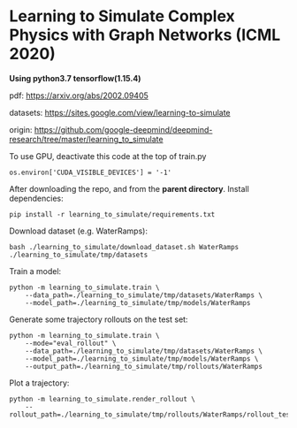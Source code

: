 # Learning to Simulate Complex Physics with Graph Networks (ICML 2020)

**Using python3.7 tensorflow(1.15.4)**

pdf: https://arxiv.org/abs/2002.09405

datasets: https://sites.google.com/view/learning-to-simulate

origin: https://github.com/google-deepmind/deepmind-research/tree/master/learning_to_simulate

To use GPU, deactivate this code at the top of train.py

    os.environ['CUDA_VISIBLE_DEVICES'] = '-1'

After downloading the repo, and from the **parent directory**. Install dependencies:

    pip install -r learning_to_simulate/requirements.txt

Download dataset (e.g. WaterRamps):

    bash ./learning_to_simulate/download_dataset.sh WaterRamps ./learning_to_simulate/tmp/datasets

Train a model:

    python -m learning_to_simulate.train \
        --data_path=./learning_to_simulate/tmp/datasets/WaterRamps \
        --model_path=./learning_to_simulate/tmp/models/WaterRamps

Generate some trajectory rollouts on the test set:

    python -m learning_to_simulate.train \
        --mode="eval_rollout" \
        --data_path=./learning_to_simulate/tmp/datasets/WaterRamps \
        --model_path=./learning_to_simulate/tmp/models/WaterRamps \
        --output_path=./learning_to_simulate/tmp/rollouts/WaterRamps

Plot a trajectory:

    python -m learning_to_simulate.render_rollout \
        --rollout_path=./learning_to_simulate/tmp/rollouts/WaterRamps/rollout_test_0.pkl
